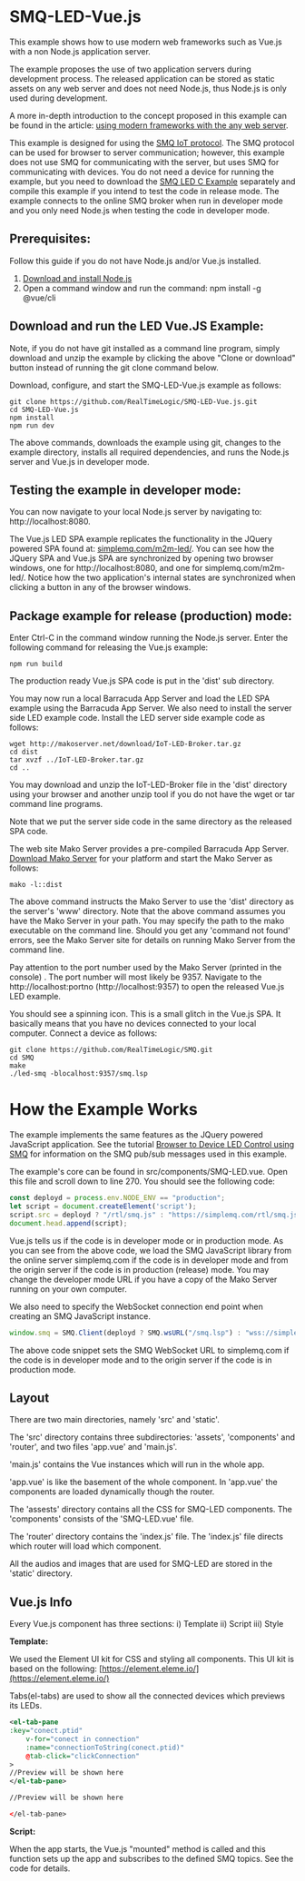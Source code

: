 # SMQ-LED-Vue.js

This example shows how to use modern web frameworks such as Vue.js with a non Node.js application server.

The example proposes the use of two application servers during development process. The released application can be stored as static assets on any web server and does not need Node.js, thus Node.js is only used during development.

A more in-depth introduction to the concept proposed in this example can be found in the article: [using modern frameworks with the any web server](https://realtimelogic.com/articles/ReactJS-Angular-and-Vuejs-with-the-Barracuda-App-Server).

This example is designed for using the [SMQ IoT protocol](https://realtimelogic.com/products/simplemq/src/). The SMQ protocol can be used for browser to server communication; however, this example does not use SMQ for communicating with the server, but uses SMQ for communicating with devices. You do not need a device for running the example, but you need to download the [SMQ LED C Example](https://github.com/RealTimeLogic/SMQ) separately and compile this example if you intend to test the code in release mode. The example connects to the online SMQ broker when run in developer mode and you only need Node.js when testing the code in developer mode.

## Prerequisites:

Follow this guide if you do not have Node.js and/or Vue.js installed.

1. [Download and install Node.js](https://nodejs.org/en/download/)
2. Open a command window and run the command: npm install -g @vue/cli

## Download and run the LED Vue.JS Example:

Note, if you do not have git installed as a command line program, simply download and unzip the example by clicking the above "Clone or download" button instead of running the git clone command below.

Download, configure, and start the SMQ-LED-Vue.js example as follows:
```
git clone https://github.com/RealTimeLogic/SMQ-LED-Vue.js.git
cd SMQ-LED-Vue.js
npm install
npm run dev
``` 
The above commands, downloads the example using git, changes to the example directory, installs all required dependencies, and runs the Node.js server and Vue.js in developer mode.

## Testing the example in developer mode:

You can now navigate to your local Node.js server by navigating to: http://localhost:8080.

The Vue.js LED SPA example replicates the functionality in the JQuery powered SPA found at: [simplemq.com/m2m-led/](https://simplemq.com/m2m-led/). You can see how the JQuery SPA and Vue.js SPA are synchronized by opening two browser windows, one for http://localhost:8080, and one for simplemq.com/m2m-led/. Notice how the two application's internal states are synchronized when clicking a button in any of the browser windows.

## Package example for release (production) mode:

Enter Ctrl-C in the command window running the Node.js server. Enter the following command for releasing the Vue.js example:
```
npm run build
```
The production ready Vue.js SPA code is put in the 'dist' sub directory.

You may now run a local Barracuda App Server and load the LED SPA example using the Barracuda App Server. We also need to install the server side LED example code. Install the LED server side example code as follows:

```
wget http://makoserver.net/download/IoT-LED-Broker.tar.gz
cd dist
tar xvzf ../IoT-LED-Broker.tar.gz
cd ..
```
You may download and unzip the IoT-LED-Broker file in the 'dist' directory using your browser and another unzip tool if you do not have the wget or tar command line programs.

Note that we put the server side code in the same directory as the released SPA code.

The web site Mako Server provides a pre-compiled Barracuda App Server. [Download Mako Server](https://makoserver.net/download/) for your platform and start the Mako Server as follows:

```
mako -l::dist
```
The above command instructs the Mako Server to use the 'dist' directory as the server's 'www' directory. Note that the above command assumes you have the Mako Server in your path. You may specify the path to the mako executable on the command line. Should you get any 'command not found' errors, see the Mako Server site for details on running Mako Server from the command line.

Pay attention to the port number used by the Mako Server (printed in the console) . The port number will most likely be 9357. Navigate to the http://localhost:portno (http://localhost:9357) to open the released Vue.js LED example.

You should see a spinning icon. This is a small glitch in the Vue.js SPA. It basically means that you have no devices connected to your local computer. Connect a device as follows:

```
git clone https://github.com/RealTimeLogic/SMQ.git
cd SMQ
make
./led-smq -blocalhost:9357/smq.lsp
```

# How the Example Works

The example implements the same features as the JQuery powered JavaScript application. See the tutorial [Browser to Device LED Control using SMQ](https://makoserver.net/articles/Browser-to-Device-LED-Control-using-SimpleMQ) for information on the SMQ pub/sub messages used in this example.

The example's core can be found in src/components/SMQ-LED.vue. Open this file and scroll down to line 270. You should see the following code:

```javascript
const deployd = process.env.NODE_ENV == "production";
let script = document.createElement('script');
script.src = deployd ? "/rtl/smq.js" : "https://simplemq.com/rtl/smq.js";
document.head.append(script);
```

Vue.js tells us if the code is in developer mode or in production mode. As you can see from the above code, we load the SMQ JavaScript library from the online server simplemq.com if the code is in developer mode and from the origin server if the code is in production (release) mode. You may change the developer mode URL if you have a copy of the Mako Server running on your own computer.

We also need to specify the WebSocket connection end point when creating an SMQ JavaScript instance.

```javascript
window.smq = SMQ.Client(deployd ? SMQ.wsURL("/smq.lsp") : "wss://simplemq.com/smq.lsp");
```

The above code snippet sets the SMQ WebSocket URL to simplemq.com if the code is in developer mode and to the origin server if the code is in production mode.

## Layout

There are two main directories, namely 'src' and 'static'.

The 'src' directory contains three subdirectories: 'assets', 'components' and 'router', and two files 'app.vue' and 'main.js'.

'main.js' contains the Vue instances which will run in the whole app.

'app.vue' is like the basement of the whole component. In 'app.vue' the components are loaded dynamically though the router.

The 'assests' directory contains all the CSS for SMQ-LED components. The 'components' consists of the 'SMQ-LED.vue' file.

The 'router' directory contains the 'index.js' file. The 'index.js' file directs which router will load which component.

All the audios and images that are used for SMQ-LED are stored in the 'static' directory.

## Vue.js Info

Every Vue.js component has three sections:
i) Template
ii) Script
iii) Style

**Template:**

We used the Element UI kit for CSS and styling all components. This UI kit is based on the following: [https://element.eleme.io/](https://element.eleme.io/)

Tabs(el-tabs) are used to show all the connected devices which previews its LEDs.

```xml
<el-tab-pane
:key="conect.ptid"
	v-for="conect in connection"
	:name="connectionToString(conect.ptid)"
	@tab-click="clickConnection"
>
//Preview will be shown here
</el-tab-pane>

//Preview will be shown here

</el-tab-pane>
```

**Script:**

When the app starts, the Vue.js "mounted" method is called and this function sets up the app and subscribes to the defined SMQ topics. See the code for details.

